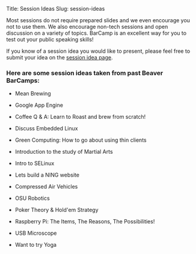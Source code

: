 Title: Session Ideas
Slug: session-ideas

Most sessions do not require prepared slides and we even encourage you not to
use them. We also encourage non-tech sessions and open discussion on a variety of
topics. BarCamp is an excellent way for you to test out your public
speaking skills!

If you know of a session idea you would like to present, please feel free to
submit your idea on the [session idea page][1].

### Here are some session ideas taken from past Beaver BarCamps:

* Mean Brewing
* Google App Engine
* Coffee Q & A: Learn to Roast and brew from scratch!
* Discuss Embedded Linux
* Green Computing: How to go about using thin clients
* Introduction to the study of Martial Arts
* Intro to SELinux
* Lets build a NING website
* Compressed Air Vehicles
* OSU Robotics
* Poker Theory & Hold'em Strategy
* Raspberry Pi: The Items, The Reasons, The Possibilities!
* USB Microscope
* Want to try Yoga

  [1]: http://etherpad.osuosl.org/BeaverBarcamp11SessionIdeas
